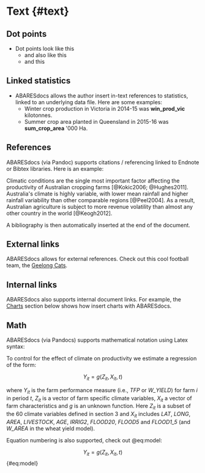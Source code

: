 # Text {#text}

## Dot points

-  Dot points look like this
    -  and also like this
    -  and this

## Linked statistics

- ABARESdocs allows the author insert in-text references to statistics, linked to an underlying data file. Here are some examples:
    - Winter crop production in Victoria in 2014-15 was **win_prod_vic** kilotonnes.
    - Summer crop area planted in Queensland in 2015-16 was **sum_crop_area** '000 Ha. 
    
## References

ABARESdocs (via Pandoc) supports citations / referencing linked to Endnote or Bibtex libraries. Here is an example:

Climatic conditions are the single most important factor affecting the productivity of Australian cropping farms [@Kokic2006; @Hughes2011]. Australia's climate is highly variable, with lower mean rainfall and higher rainfall variability than other comparable regions [@Peel2004]. As a result, Australian agriculture is subject to more revenue volatility than almost any other country in the world [@Keogh2012].

A bibliography is then automatically inserted at the end of the document.

## External links

ABARESdocs allows for external references. Check out this cool football team, the [Geelong Cats](http://www.geelongcats.com.au).

## Internal links

ABARESdocs also supports internal document links. For example, the [Charts](#charts) section below shows how insert charts with ABARESdocs. 

## Math

ABARESdocs (via Pandocs) supports mathematical notation using Latex syntax:

To control for the effect of climate on productivity we estimate a regression of the form:

$$ Y_{it} = g(Z_{it}, X_{it}, t) $$

where $Y_{it}$ is the farm performance measure (i.e., *TFP* or *W_YIELD*) for farm $i$ in period $t$, $Z_{it}$  is a vector of farm specific climate variables, $X_{it}$ a vector of farm characteristics and $g$ is an unknown function. Here  $Z_{it}$ is a subset of the 60 climate variables defined in section 3 and $X_{it}$ includes *LAT*, *LONG*, *AREA*, *LIVESTOCK*, *AGE*, *IRRIG2*, *FLOOD20*, *FLOOD5* and *FLOOD1_5* (and *W_AREA* in the wheat yield model).

Equation numbering is also supported, check out @eq:model:

$$ Y_{it} = g(Z_{it}, X_{it}, t) $$ {#eq:model}
